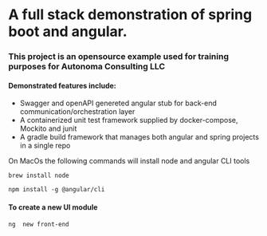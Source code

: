 
# A full stack demonstration of spring boot and angular. 

### This project is an opensource example used for training purposes for Autonoma Consulting LLC

#### Demonstrated features include:
- Swagger and openAPI genereted angular stub for back-end communication/orchestration layer
- A containerized unit test framework supplied by docker-compose, Mockito and junit
- A gradle build framework that manages both angular and spring projects in a single repo


On MacOs the following commands will install node and angular CLI tools

`brew install node`

`npm install -g @angular/cli`


#### To create a new UI module

`ng  new front-end`

